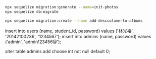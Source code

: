 ```bash
npx sequelize migration:generate --name=init-photos
npx sequelize db:migrate

npx sequelize migration:create --name add-desccolumn-to-albums
```
insert into users (name, student_id, password) values ('林光裕', '20142100236', '1234567');
insert into admins (name, password) values ('admin', 'admin123456@');

alter table admins add choose int not null default 0;